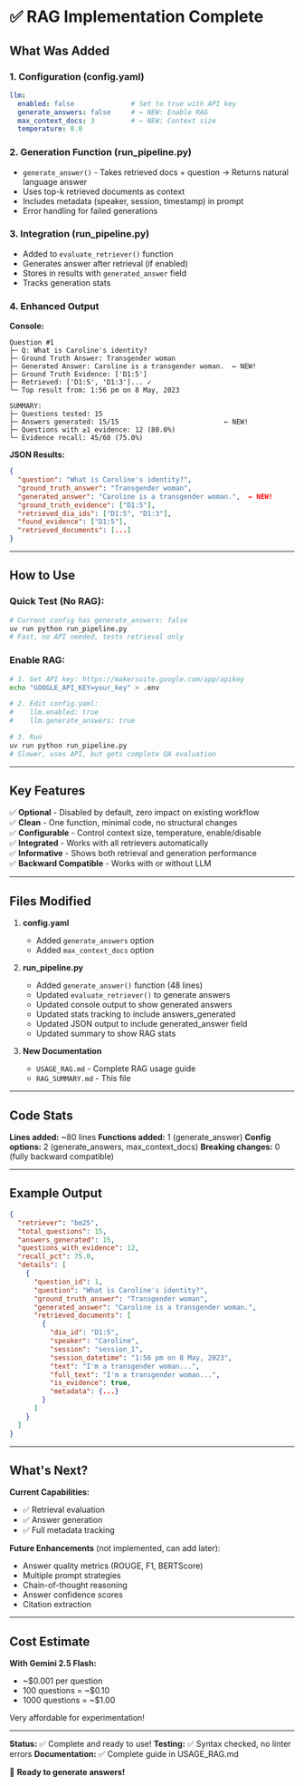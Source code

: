 # ✅ RAG Implementation Complete

## What Was Added

### 1. **Configuration** (config.yaml)
```yaml
llm:
  enabled: false              # Set to true with API key
  generate_answers: false     # ← NEW: Enable RAG
  max_context_docs: 3         # ← NEW: Context size
  temperature: 0.0
```

### 2. **Generation Function** (run_pipeline.py)
- `generate_answer()` - Takes retrieved docs + question → Returns natural language answer
- Uses top-k retrieved documents as context
- Includes metadata (speaker, session, timestamp) in prompt
- Error handling for failed generations

### 3. **Integration** (run_pipeline.py)
- Added to `evaluate_retriever()` function
- Generates answer after retrieval (if enabled)
- Stores in results with `generated_answer` field
- Tracks generation stats

### 4. **Enhanced Output**

**Console:**
```
Question #1
├─ Q: What is Caroline's identity?
├─ Ground Truth Answer: Transgender woman
├─ Generated Answer: Caroline is a transgender woman.  ← NEW!
├─ Ground Truth Evidence: ['D1:5']
├─ Retrieved: ['D1:5', 'D1:3']... ✓
└─ Top result from: 1:56 pm on 8 May, 2023

SUMMARY:
├─ Questions tested: 15
├─ Answers generated: 15/15                          ← NEW!
├─ Questions with ≥1 evidence: 12 (80.0%)
└─ Evidence recall: 45/60 (75.0%)
```

**JSON Results:**
```json
{
  "question": "What is Caroline's identity?",
  "ground_truth_answer": "Transgender woman",
  "generated_answer": "Caroline is a transgender woman.",  ← NEW!
  "ground_truth_evidence": ["D1:5"],
  "retrieved_dia_ids": ["D1:5", "D1:3"],
  "found_evidence": ["D1:5"],
  "retrieved_documents": [...]
}
```

---

## How to Use

### Quick Test (No RAG):
```bash
# Current config has generate_answers: false
uv run python run_pipeline.py
# Fast, no API needed, tests retrieval only
```

### Enable RAG:
```bash
# 1. Get API key: https://makersuite.google.com/app/apikey
echo "GOOGLE_API_KEY=your_key" > .env

# 2. Edit config.yaml:
#    llm.enabled: true
#    llm.generate_answers: true

# 3. Run
uv run python run_pipeline.py
# Slower, uses API, but gets complete QA evaluation
```

---

## Key Features

✅ **Optional** - Disabled by default, zero impact on existing workflow  
✅ **Clean** - One function, minimal code, no structural changes  
✅ **Configurable** - Control context size, temperature, enable/disable  
✅ **Integrated** - Works with all retrievers automatically  
✅ **Informative** - Shows both retrieval and generation performance  
✅ **Backward Compatible** - Works with or without LLM  

---

## Files Modified

1. **config.yaml**
   - Added `generate_answers` option
   - Added `max_context_docs` option

2. **run_pipeline.py**
   - Added `generate_answer()` function (48 lines)
   - Updated `evaluate_retriever()` to generate answers
   - Updated console output to show generated answers
   - Updated stats tracking to include answers_generated
   - Updated JSON output to include generated_answer field
   - Updated summary to show RAG stats

3. **New Documentation**
   - `USAGE_RAG.md` - Complete RAG usage guide
   - `RAG_SUMMARY.md` - This file

---

## Code Stats

**Lines added:** ~80 lines
**Functions added:** 1 (generate_answer)
**Config options:** 2 (generate_answers, max_context_docs)
**Breaking changes:** 0 (fully backward compatible)

---

## Example Output

```json
{
  "retriever": "bm25",
  "total_questions": 15,
  "answers_generated": 15,
  "questions_with_evidence": 12,
  "recall_pct": 75.0,
  "details": [
    {
      "question_id": 1,
      "question": "What is Caroline's identity?",
      "ground_truth_answer": "Transgender woman",
      "generated_answer": "Caroline is a transgender woman.",
      "retrieved_documents": [
        {
          "dia_id": "D1:5",
          "speaker": "Caroline",
          "session": "session_1",
          "session_datetime": "1:56 pm on 8 May, 2023",
          "text": "I'm a transgender woman...",
          "full_text": "I'm a transgender woman...",
          "is_evidence": true,
          "metadata": {...}
        }
      ]
    }
  ]
}
```

---

## What's Next?

**Current Capabilities:**
- ✅ Retrieval evaluation
- ✅ Answer generation
- ✅ Full metadata tracking

**Future Enhancements** (not implemented, can add later):
- Answer quality metrics (ROUGE, F1, BERTScore)
- Multiple prompt strategies
- Chain-of-thought reasoning
- Answer confidence scores
- Citation extraction

---

## Cost Estimate

**With Gemini 2.5 Flash:**
- ~$0.001 per question
- 100 questions = ~$0.10
- 1000 questions = ~$1.00

Very affordable for experimentation!

---

**Status:** ✅ Complete and ready to use!
**Testing:** ✅ Syntax checked, no linter errors
**Documentation:** ✅ Complete guide in USAGE_RAG.md

🚀 **Ready to generate answers!**

